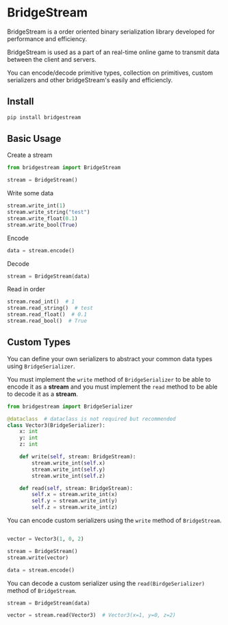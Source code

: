 # BridgeStream 


BridgeStream is a order oriented binary serialization library developed for performance and efficiency.

BridgeStream is used as a part of an real-time online game to
transmit data between the client and servers.

You can encode/decode primitive types, collection on primitives, custom serializers and other bridgeStream's easily
and efficiencly.


## Install

```bash
pip install bridgestream
```

## Basic Usage

Create a stream

```python
from bridgestream import BridgeStream

stream = BridgeStream()
```

Write some data

```python
stream.write_int(1)
stream.write_string("test")
stream.write_float(0.1)
stream.write_bool(True)
```

Encode

```python
data = stream.encode()
```

Decode

```python
stream = BridgeStream(data)
```

Read in order

```python
stream.read_int()  # 1
stream.read_string()  # test
stream.read_float()  # 0.1
stream.read_bool()  # True
```

## Custom Types

You can define your own serializers to abstract your common data types using `BridgeSerializer`.

You must implement the `write` method of `BridgeSerializer` 
to be able to encode it as a **stream** and you must implement the `read` method to be able to decode it as a **stream**.

```python
from bridgestream import BridgeSerializer

@dataclass  # dataclass is not required but recommended
class Vector3(BridgeSerializer):
    x: int
    y: int
    z: int

    def write(self, stream: BridgeStream):
        stream.write_int(self.x)
        stream.write_int(self.y)
        stream.write_int(self.z)

    def read(self, stream: BridgeStream):
        self.x = stream.write_int(x)
        self.y = stream.write_int(y)
        self.z = stream.write_int(z)


```

You can encode custom serializers using the `write` method of 
`BridgeStream`.

```python

vector = Vector3(1, 0, 2)

stream = BridgeStream()
stream.write(vector)

data = stream.encode()
```

You can decode a custom serializer using the `read(BirdgeSerializer)` method of 
`BridgeStream`.

```python
stream = BridgeStream(data)

vector = stream.read(Vector3)  # Vector3(x=1, y=0, z=2)
```
